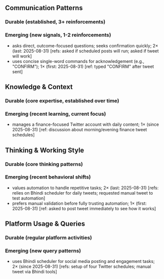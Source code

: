 ## Communication Patterns
### Durable (established, 3+ reinforcements)

### Emerging (new signals, 1-2 reinforcements)
- asks direct, outcome-focused questions; seeks confirmation quickly; 2× (last: 2025-08-31) [refs: asked if scheduled posts will run; asked if tweet will work]
- uses concise single-word commands for acknowledgement (e.g., "CONFIRM"); 1× (first: 2025-08-31) [ref: typed "CONFIRM" after tweet sent]

## Knowledge & Context
### Durable (core expertise, established over time)

### Emerging (recent learning, current focus)
- manages a finance-focused Twitter account with daily content; 1× (since 2025-08-31) [ref: discussion about morning/evening finance tweet schedules]

## Thinking & Working Style
### Durable (core thinking patterns)

### Emerging (recent behavioral shifts)
- values automation to handle repetitive tasks; 2× (last: 2025-08-31) [refs: relies on Bhindi scheduler for daily tweets; requested manual tweet to test automation]
- prefers manual validation before fully trusting automation; 1× (first: 2025-08-31) [ref: asked to post tweet immediately to see how it works]

## Platform Usage & Queries
### Durable (regular platform activities)

### Emerging (new query patterns)
- uses Bhindi scheduler for social media posting and engagement tasks; 2× (since 2025-08-31) [refs: setup of four Twitter schedules; manual tweet via Bhindi tools]